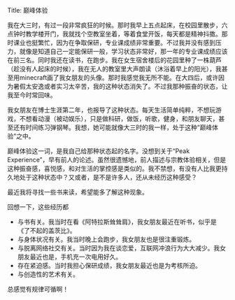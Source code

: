 Title: 巅峰体验

我在大三时，有过一段非常疯狂的时候。那时我早上五点起床，在校园里散步，六点钟时教学楼开门，我就找个空教室坐着，等着食堂开饭，每天都是精神抖擞。那时课业也挺繁忙，因为在争取保研，专业课成绩非常重要。不过我并没有感到压力，就像是知道自己一定能保研一般，学习状态非常好，那一年的专业课成绩应该在前三名。同时我还在读书，在跑步。我在女生宿舍楼后的花园里种了一株葫芦（趁没有人起床的时候），我在无人的教室里大声朗读（沐浴着早上的阳光），我甚至用minecraft画了我女朋友的头像。那时我感觉我无所不能。在大四后，或许因为暑假太安逸或者实习太辛苦，我的这种状态消失了。不过我那种振奋的状态，让我至今时常回味。

我女朋友在博士生涯第二年，也报导了这种状态。每天生活简单纯粹，不想玩游戏，不想看动漫（被动娱乐），只是做科研，做饭，听歌，健身，和朋友聊天，甚至还有时间练习弹钢琴。我想，她可能就像大三时的我一样，处于这种“巅峰体验”之中。

巅峰体验这一词，是我自己给那种状态起的名字。没想到关于“Peak Experience”，早有前人的论述。虽然很遗憾地，前人描述与宗教体验相关，但是这种振奋感，喜悦感，和对生活的掌控感是类似的。我不禁想，有没有人比我更持久地处于这种状态中？又或者，是不是许多人，还从未经历这种感受？

最近我将寻找一些书来读，希望能多了解这种现象。

回想一下，这些经历都
- 与书有关。我当时在看《阿特拉斯耸耸肩》，我女朋友最近在听书，似乎是《了不起的盖茨比》。
- 与身体状况有关。我当时晚上会跑步，我女朋友也是很注重锻炼。
- 与脱离网络社交有关。当时因为我在谈恋爱，互联网冲浪行为大大减少。我女朋友最近也是，手机充一次电用好久。
- 存在紧迫感。当时我担心保研成绩，我女朋友最近也是为考核所迫。
- 与创造性的艺术有关。

总感觉有规律可循啊！
